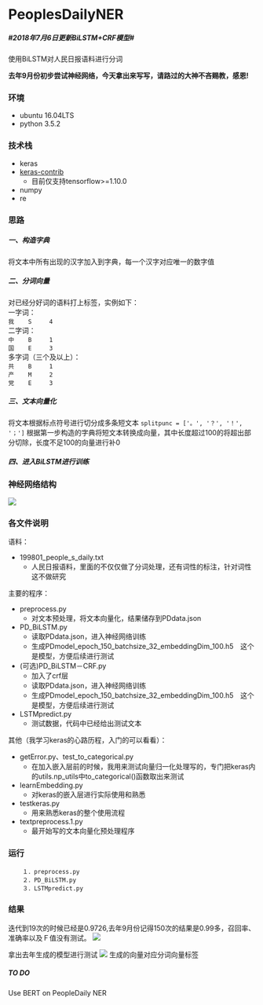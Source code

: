# PeoplesDailyNER

##### #2018年7月6日更新BiLSTM+CRF模型#

使用BiLSTM对人民日报语料进行分词




**去年9月份初步尝试神经网络，今天拿出来写写，请路过的大神不吝赐教，感恩!**

### 环境
* ubuntu 16.04LTS
* python 3.5.2

### 技术栈
* keras
* [keras-contrib](https://github.com/keras-team/keras-contrib)
	* 目前仅支持tensorflow>=1.10.0
* numpy
* re

### 思路

##### 一、构造字典
将文本中所有出现的汉字加入到字典，每一个汉字对应唯一的数字值

##### 二、分词向量
对已经分好词的语料打上标签，实例如下：<br> 
一字词：<br> 
      `我    S     4`<br> 
二字词：<br> 
      `中    B     1`<br> 
      `国    E     3`<br> 
多字词（三个及以上）：<br> 
      `共    B     1`<br> 
      `产    M     2`<br> 
      `党    E     3`<br> 

##### 三、文本向量化
将文本根据标点符号进行切分成多条短文本
```splitpunc = ['。', '？', '！', '；']```
根据第一步构造的字典将短文本转换成向量，其中长度超过100的将超出部分切除，长度不足100的向量进行补0

##### 四、进入BiLSTM进行训练

### 神经网络结构
![](https://github.com/AlanConstantine/PeoplesDailyNER/raw/master/model.png) 

### 各文件说明
语料：
* 199801_people_s_daily.txt
    * 人民日报语料，里面的不仅仅做了分词处理，还有词性的标注，针对词性这不做研究

主要的程序：
* preprocess.py
    * 对文本预处理，将文本向量化，结果储存到PDdata.json
* PD_BiLSTM.py
    * 读取PDdata.json，进入神经网络训练
    * 生成PDmodel_epoch_150_batchsize_32_embeddingDim_100.h5　这个是模型，方便后续进行测试
* (可选)PD_BiLSTM－CRF.py
    * 加入了crf层
    * 读取PDdata.json，进入神经网络训练
    * 生成PDmodel_epoch_150_batchsize_32_embeddingDim_100.h5　这个是模型，方便后续进行测试
* LSTMpredict.py
    * 测试数据，代码中已经给出测试文本

其他（我学习keras的心路历程，入门的可以看看）：
* getError.py、test_to_categorical.py
    * 在加入嵌入层前的时候，我用来测试向量归一化处理写的，专门把keras内的utils.np_utils中to_categorical()函数取出来测试
* learnEmbedding.py
    * 对keras的嵌入层进行实际使用和熟悉
* testkeras.py
    * 用来熟悉keras的整个使用流程
* textpreprocess.1.py
    * 最开始写的文本向量化预处理程序

### 运行
        １．preprocess.py
        ２．PD_BiLSTM.py
        ３．LSTMpredict.py

### 结果
迭代到19次的时候已经是0.9726,去年9月份记得150次的结果是0.99多，召回率、准确率以及Ｆ值没有测试。
![](https://github.com/AlanConstantine/PeoplesDailyNER/raw/master/acc.png)

拿出去年生成的模型进行测试
![](https://github.com/AlanConstantine/PeoplesDailyNER/raw/master/result.png)
生成的向量对应分词向量标签

##### TO DO
Use BERT on PeopleDaily NER
